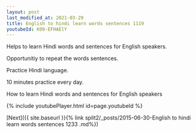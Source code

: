 ```yaml
---
layout: post
last_modified_at: 2021-03-29
title: English to hindi learn words sentences 1119 
youtubeId: KO9-EFHAElY
---
```

 
 
Helps to learn Hindi words and sentences for English speakers.

Opportunitiy to repeat the words sentences. 

Practice Hindi language. 
 
10 minutes practice every day. 
 
How to learn Hindi words and sentences for English speakers 
 
{% include youtubePlayer.html id=page.youtubeId %}
 
 
[Next]({{ site.baseurl }}{% link  split2/_posts/2015-06-30-English to hindi learn words sentences 1233 .md%})
 
